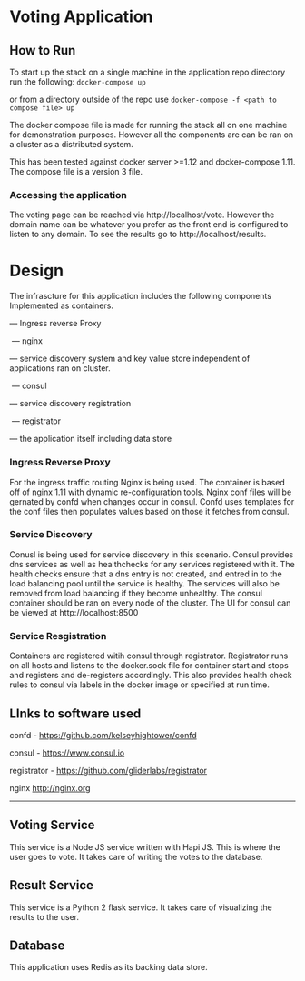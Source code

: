 # Voting Application 

## How to Run

To start up the stack on a single machine in the application repo directory run the following: `docker-compose up` 

or from a directory outside of the repo use `docker-compose -f <path to compose file> up`

The docker compose file is made for running the stack all on one machine for demonstration purposes. However all the components are can be ran on a cluster as a distributed system. 

This has been tested against docker server >=1.12 and docker-compose 1.11. The compose file is  a version 3 file.

### Accessing the application

The voting page can be reached via http://localhost/vote. However the domain name can be whatever you prefer as the front end is configured to listen to any domain. To see the results go to http://localhost/results. 

# Design

The infrascture for this application includes the following components Implemented as containers.

— Ingress reverse Proxy

​	— nginx

—  service discovery system and key value store independent of applications ran on cluster.

​	— consul

— service discovery registration

​	— registrator

— the application itself including data store

### Ingress Reverse Proxy

For the ingress traffic routing Nginx is being used. The container is based off of nginx 1.11 with dynamic re-configuration tools. Nginx conf files will be gernated by confd when changes occur in consul. Confd uses templates for the conf files then populates values based on those it fetches from consul.

### Service Discovery

Conusl is being used for service discovery in this scenario. Consul provides dns services as well as healthchecks for any services registered with it. The health checks ensure that a dns entry is not created, and entred in to the load balancing pool until the service is healthy. The services will also be removed from load balancing if they become unhealthy. The consul container should be ran on every node of the cluster. The UI for consul can be viewed at http://localhost:8500

### Service Resgistration

Containers are registered witih consul through registrator. Registrator runs on all hosts and listens to the docker.sock file for container start and stops and registers and de-registers accordingly. This also provides health check rules to consul via labels in the docker image or specified at run time. 



## LInks to software used

confd - https://github.com/kelseyhightower/confd

consul - https://www.consul.io

registrator - https://github.com/gliderlabs/registrator

nginx http://nginx.org



---



## Voting Service
This service is a Node JS service written with Hapi JS. This is where the user
goes to vote. It takes care of writing the votes to the database.

## Result Service
This service is a Python 2 flask service. It takes care of visualizing the
results to the user.

## Database
This application uses Redis as its backing data store.

